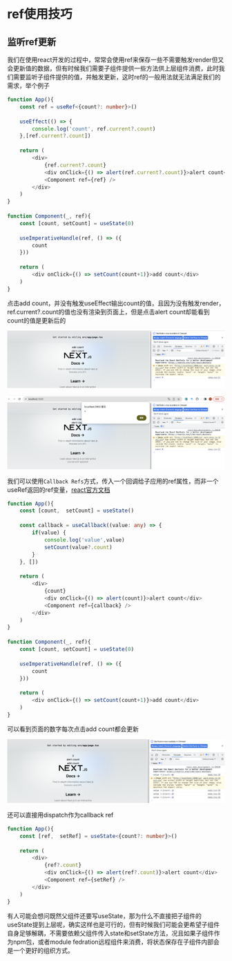 # ref使用技巧

## 监听ref更新

我们在使用react开发的过程中，常常会使用ref来保存一些不需要触发render但又会更新值的数据，但有时候我们需要子组件提供一些方法供上层组件消费，此时我们需要监听子组件提供的值，并触发更新，这时ref的一般用法就无法满足我们的需求，举个例子

```typescript
function App(){
    const ref = useRef<{count?: number}>()

    useEffect(() => {
        console.log('count', ref.current?.count)
    },[ref.current?.count])

    return (
        <div>
            {ref.current?.count}
            <div onClick={() => alert(ref.current?.count)}>alert count</div>
            <Component ref={ref} />
        </div>
    )
}

function Component(_, ref){
    const [count, setCount] = useState(0)

    useImperativeHandle(ref, () => ({
        count
    }))

    return (
        <div onClick={() => setCount(count+1)}>add count</div>
    )
}
```
点击add count，并没有触发useEffect输出count的值，且因为没有触发render，ref.current?.count的值也没有渲染到页面上，但是点击alert count却能看到count的值是更新后的

![](./ref1.png)

![](./ref2.png)

我们可以使用`Callback Refs`方式，传入一个回调给子应用的ref属性，而非一个useRef返回的ref变量，[react官方文档](https://react.dev/reference/react-dom/components/common#ref-callback)

```typescript
function App(){
    const [count,  setCount] = useState()

    const callback = useCallback((value: any) => {
        if(value) {
            console.log('value',value)
            setCount(value?.count)
        }
    }, [])

    return (
        <div>
            {count}
            <div onClick={() => alert(count)}>alert count</div>
            <Component ref={callback} />
        </div>
    )
}

function Component(_, ref){
    const [count, setCount] = useState(0)

    useImperativeHandle(ref, () => ({
        count
    }))

    return (
        <div onClick={() => setCount(count+1)}>add count</div>
    )
}
```

可以看到页面的数字每次点击add count都会更新

![](./ref3.png)

还可以直接用dispatch作为callback ref

```typescript
function App(){
    const [ref,  setRef] = useState<{count?: number}>()

    return (
        <div>
            {ref?.count}
            <div onClick={() => alert(ref?.count)}>alert count</div>
            <Component ref={setRef} />
        </div>
    )
}
```

有人可能会想问既然父组件还要写useState，那为什么不直接把子组件的useState提到上层呢，确实这样也是可行的，但有时候我们可能会更希望子组件自身足够解耦，不需要依赖父组件传入state和setState方法，况且如果子组件作为npm包，或者module fedration远程组件来消费，将状态保存在子组件内部会是一个更好的组织方式。